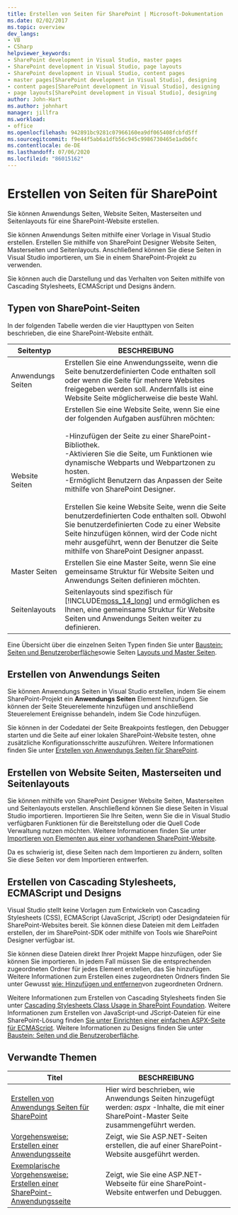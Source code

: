 ```yaml
---
title: Erstellen von Seiten für SharePoint | Microsoft-Dokumentation
ms.date: 02/02/2017
ms.topic: overview
dev_langs:
- VB
- CSharp
helpviewer_keywords:
- SharePoint development in Visual Studio, master pages
- SharePoint development in Visual Studio, page layouts
- SharePoint development in Visual Studio, content pages
- master pages[SharePoint development in Visual Studio], designing
- content pages[SharePoint development in Visual Studio], designing
- page layouts[SharePoint development in Visual Studio], designing
author: John-Hart
ms.author: johnhart
manager: jillfra
ms.workload:
- office
ms.openlocfilehash: 942891bc9281c07966160ea9df065408fcbfd5ff
ms.sourcegitcommit: f9e44f5ab6a1dfb56c945c9986730465e1adb6fc
ms.contentlocale: de-DE
ms.lasthandoff: 07/06/2020
ms.locfileid: "86015162"
---
```

# <a name="create-pages-for-sharepoint"></a>Erstellen von Seiten für SharePoint
  Sie können Anwendungs Seiten, Website Seiten, Masterseiten und Seitenlayouts für eine SharePoint-Website erstellen.

 Sie können Anwendungs Seiten mithilfe einer Vorlage in Visual Studio erstellen. Erstellen Sie mithilfe von SharePoint Designer Website Seiten, Masterseiten und Seitenlayouts. Anschließend können Sie diese Seiten in Visual Studio importieren, um Sie in einem SharePoint-Projekt zu verwenden.

 Sie können auch die Darstellung und das Verhalten von Seiten mithilfe von Cascading Stylesheets, ECMAScript und Designs ändern.

## <a name="types-of-sharepoint-pages"></a>Typen von SharePoint-Seiten
 In der folgenden Tabelle werden die vier Haupttypen von Seiten beschrieben, die eine SharePoint-Website enthält.

|Seitentyp|BESCHREIBUNG|
|---------------|-----------------|
|Anwendungs Seiten|Erstellen Sie eine Anwendungsseite, wenn die Seite benutzerdefinierten Code enthalten soll oder wenn die Seite für mehrere Websites freigegeben werden soll. Andernfalls ist eine Website Seite möglicherweise die beste Wahl.|
|Website Seiten|Erstellen Sie eine Website Seite, wenn Sie eine der folgenden Aufgaben ausführen möchten:<br /><br /> -Hinzufügen der Seite zu einer SharePoint-Bibliothek.<br />-Aktivieren Sie die Seite, um Funktionen wie dynamische Webparts und Webpartzonen zu hosten.<br />-Ermöglicht Benutzern das Anpassen der Seite mithilfe von SharePoint Designer.<br /><br /> Erstellen Sie keine Website Seite, wenn die Seite benutzerdefinierten Code enthalten soll. Obwohl Sie benutzerdefinierten Code zu einer Website Seite hinzufügen können, wird der Code nicht mehr ausgeführt, wenn der Benutzer die Seite mithilfe von SharePoint Designer anpasst.|
|Master Seiten|Erstellen Sie eine Master Seite, wenn Sie eine gemeinsame Struktur für Website Seiten und Anwendungs Seiten definieren möchten.|
|Seitenlayouts|Seitenlayouts sind spezifisch für [!INCLUDE[moss_14_long](../sharepoint/includes/moss-14-long-md.md)] und ermöglichen es Ihnen, eine gemeinsame Struktur für Website Seiten und Anwendungs Seiten weiter zu definieren.|

 Eine Übersicht über die einzelnen Seiten Typen finden Sie unter [Baustein: Seiten und Benutzeroberfläche](/previous-versions/office/developer/sharepoint-2010/ee539040(v=office.14))sowie Seiten [Layouts und Master Seiten](/previous-versions/office/developer/sharepoint-2010/ms543497(v=office.14)).

## <a name="create-application-pages"></a>Erstellen von Anwendungs Seiten
 Sie können Anwendungs Seiten in Visual Studio erstellen, indem Sie einem SharePoint-Projekt ein **Anwendungs Seiten** Element hinzufügen. Sie können der Seite Steuerelemente hinzufügen und anschließend Steuerelement Ereignisse behandeln, indem Sie Code hinzufügen.

 Sie können in der Codedatei der Seite Breakpoints festlegen, den Debugger starten und die Seite auf einer lokalen SharePoint-Website testen, ohne zusätzliche Konfigurationsschritte auszuführen. Weitere Informationen finden Sie unter [Erstellen von Anwendungs Seiten für SharePoint](../sharepoint/creating-application-pages-for-sharepoint.md).

## <a name="create-site-pages-master-pages-and-page-layouts"></a>Erstellen von Website Seiten, Masterseiten und Seitenlayouts
 Sie können mithilfe von SharePoint Designer Website Seiten, Masterseiten und Seitenlayouts erstellen. Anschließend können Sie diese Seiten in Visual Studio importieren. Importieren Sie Ihre Seiten, wenn Sie die in Visual Studio verfügbaren Funktionen für die Bereitstellung oder die Quell Code Verwaltung nutzen möchten. Weitere Informationen finden Sie unter [Importieren von Elementen aus einer vorhandenen SharePoint-Website](../sharepoint/importing-items-from-an-existing-sharepoint-site.md).

 Da es schwierig ist, diese Seiten nach dem Importieren zu ändern, sollten Sie diese Seiten vor dem Importieren entwerfen.

## <a name="create-cascading-style-sheets-ecmascript-and-themes"></a>Erstellen von Cascading Stylesheets, ECMAScript und Designs
 Visual Studio stellt keine Vorlagen zum Entwickeln von Cascading Stylesheets (CSS), ECMAScript (JavaScript, JScript) oder Designdateien für SharePoint-Websites bereit. Sie können diese Dateien mit dem Leitfaden erstellen, der im SharePoint-SDK oder mithilfe von Tools wie SharePoint Designer verfügbar ist.

 Sie können diese Dateien direkt Ihrer Projekt Mappe hinzufügen, oder Sie können Sie importieren. In jedem Fall müssen Sie die entsprechenden zugeordneten Ordner für jedes Element erstellen, das Sie hinzufügen. Weitere Informationen zum Erstellen eines zugeordneten Ordners finden Sie unter Gewusst [wie: Hinzufügen und entfernen](../sharepoint/how-to-add-and-remove-mapped-folders.md)von zugeordneten Ordnern.

 Weitere Informationen zum Erstellen von Cascading Stylesheets finden Sie unter [Cascading Stylesheets Class Usage in SharePoint Foundation](/previous-versions/office/developer/sharepoint-2010/ms438349(v=office.14)). Weitere Informationen zum Erstellen von JavaScript-und JScript-Dateien für eine SharePoint-Lösung finden [Sie unter Einrichten einer einfachen ASPX-Seite für ECMAScript](/previous-versions/office/developer/sharepoint-2010/ee535709(v=office.14)). Weitere Informationen zu Designs finden Sie unter [Baustein: Seiten und die Benutzeroberfläche](/previous-versions/office/developer/sharepoint-2010/ee539040(v=office.14)).

## <a name="related-topics"></a>Verwandte Themen

|Titel|BESCHREIBUNG|
|-----------|-----------------|
|[Erstellen von Anwendungs Seiten für SharePoint](../sharepoint/creating-application-pages-for-sharepoint.md)|Hier wird beschrieben, wie Anwendungs Seiten hinzugefügt werden: *aspx* -Inhalte, die mit einer SharePoint-Master Seite zusammengeführt werden.|
|[Vorgehensweise: Erstellen einer Anwendungsseite](../sharepoint/how-to-create-an-application-page.md)|Zeigt, wie Sie ASP.NET-Seiten erstellen, die auf einer SharePoint-Website ausgeführt werden.|
|[Exemplarische Vorgehensweise: Erstellen einer SharePoint-Anwendungsseite](../sharepoint/walkthrough-creating-a-sharepoint-application-page.md)|Zeigt, wie Sie eine ASP.NET-Webseite für eine SharePoint-Website entwerfen und Debuggen.|
